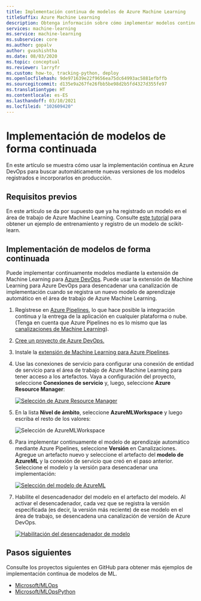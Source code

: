 ```yaml
---
title: Implementación continua de modelos de Azure Machine Learning
titleSuffix: Azure Machine Learning
description: Obtenga información sobre cómo implementar modelos continuamente con la extensión DevOps de Azure Machine Learning. Busque e implemente automáticamente las nuevas versiones de modelos.
services: machine-learning
ms.service: machine-learning
ms.subservice: core
ms.author: gopalv
author: gvashishtha
ms.date: 08/03/2020
ms.topic: conceptual
ms.reviewer: larryfr
ms.custom: how-to, tracking-python, deploy
ms.openlocfilehash: 9de971639e22f9656ea75dc64993ac5881efbffb
ms.sourcegitcommit: d135e9a267fe26fbb5be98d2b5fd4327d355fe97
ms.translationtype: HT
ms.contentlocale: es-ES
ms.lasthandoff: 03/10/2021
ms.locfileid: "102609420"
---
```

# <a name="continuously-deploy-models"></a>Implementación de modelos de forma continuada

En este artículo se muestra cómo usar la implementación continua en Azure DevOps para buscar automáticamente nuevas versiones de los modelos registrados e incorporarlos en producción.

## <a name="prerequisites"></a>Requisitos previos

En este artículo se da por supuesto que ya ha registrado un modelo en el área de trabajo de Azure Machine Learning. Consulte [este tutorial](how-to-train-scikit-learn.md) para obtener un ejemplo de entrenamiento y registro de un modelo de scikit-learn.

## <a name="continuously-deploy-models"></a>Implementación de modelos de forma continuada

Puede implementar continuamente modelos mediante la extensión de Machine Learning para [Azure DevOps](https://azure.microsoft.com/services/devops/). Puede usar la extensión de Machine Learning para Azure DevOps para desencadenar una canalización de implementación cuando se registra un nuevo modelo de aprendizaje automático en el área de trabajo de Azure Machine Learning.

1. Regístrese en [Azure Pipelines](/azure/devops/pipelines/get-started/pipelines-sign-up), lo que hace posible la integración continua y la entrega de la aplicación en cualquier plataforma o nube. (Tenga en cuenta que Azure Pipelines no es lo mismo que las [canalizaciones de Machine Learning](concept-ml-pipelines.md#compare)).

1. [Cree un proyecto de Azure DevOps.](/azure/devops/organizations/projects/create-project)

1. Instale la [extensión de Machine Learning para Azure Pipelines](https://marketplace.visualstudio.com/items?itemName=ms-air-aiagility.vss-services-azureml&targetId=6756afbe-7032-4a36-9cb6-2771710cadc2&utm_source=vstsproduct&utm_medium=ExtHubManageList).

1. Use las conexiones de servicio para configurar una conexión de entidad de servicio para el área de trabajo de Azure Machine Learning para tener acceso a los artefactos. Vaya a configuración del proyecto, seleccione **Conexiones de servicio** y, luego, seleccione **Azure Resource Manager**:

    [![Selección de Azure Resource Manager](media/how-to-deploy-and-where/view-service-connection.png)](media/how-to-deploy-and-where/view-service-connection-expanded.png)

1. En la lista **Nivel de ámbito**, seleccione **AzureMLWorkspace** y luego escriba el resto de los valores:

    ![Selección de AzureMLWorkspace](media/how-to-deploy-and-where/resource-manager-connection.png)

1. Para implementar continuamente el modelo de aprendizaje automático mediante Azure Pipelines, seleccione **Versión** en Canalizaciones. Agregue un artefacto nuevo y seleccione el artefacto del **modelo de AzureML** y la conexión de servicio que creó en el paso anterior. Seleccione el modelo y la versión para desencadenar una implementación:

    [![Selección del modelo de AzureML](media/how-to-deploy-and-where/enable-modeltrigger-artifact.png)](media/how-to-deploy-and-where/enable-modeltrigger-artifact-expanded.png)

1. Habilite el desencadenador del modelo en el artefacto del modelo. Al activar el desencadenador, cada vez que se registra la versión especificada (es decir, la versión más reciente) de ese modelo en el área de trabajo, se desencadena una canalización de versión de Azure DevOps.

    [![Habilitación del desencadenador de modelo](media/how-to-deploy-and-where/set-modeltrigger.png)](media/how-to-deploy-and-where/set-modeltrigger-expanded.png)

## <a name="next-steps"></a>Pasos siguientes

Consulte los proyectos siguientes en GitHub para obtener más ejemplos de implementación continua de modelos de ML.

* [Microsoft/MLOps](https://github.com/Microsoft/MLOps)
* [Microsoft/MLOpsPython](https://github.com/microsoft/MLOpsPython)